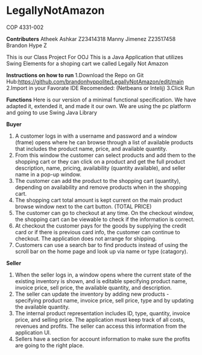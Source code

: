 # LegallyNotAmazon 
COP 4331-002

<b>Contributers</b> 
Atheek Ashkar Z23414318
Manny Jimenez Z23517458
Brandon Hype Z

 This is our Class Project For OOJ This is a Java Application that utilizes Swing Elements for a shoping cart we called Legally Not Amazon

<b>Instructions on how to run</b> 
1.Download the Repo on Git Hub:https://github.com/brandonhyppolite/LegallyNotAmazon/edit/main
2.Import in your Favorate IDE Recomended: (Netbeans or Intelij)
3.Click Run 

<b>Functions</b>
 Here is our version of a minimal functional specification. We have adapted it, extended it, and made it our own. We are using the pc platform and going to use Swing Java Library

<b>Buyer</b>
<ol>
<li>A customer logs in with a username and password and a window (frame) opens where he can browse through a list of available products that includes the product name, price, and available quantity.</li>
<li>From this window the customer can select products and add them to the shopping cart or they can click on a product and get the full product description, name, pricing, availability (quantity available), and seller name in a pop-up window. </li>
<li>The customer can add the product to the shopping cart (quantity), depending on availability and remove products when in the shopping cart.</li>
<li>The shopping cart total amount is kept current on the main product browse window next to the cart button. (TOTAL PRICE) </li>
<li>The customer can go to checkout at any time. On the checkout window, the shopping cart can be viewable to check if the information is correct. </li>
<li>At checkout the customer pays for the goods by supplying the credit card or if there is previous card info, the customer can continue to checkout. The application does not arrange for shipping. </li>
<li>Customers can use a search bar to find products instead of using the scroll bar on the home page and look up via name or type (catagory). </li>
</ol>

<b>Seller</b>
<ol>
<li>When the seller logs in, a window opens where the current state of the existing inventory is shown, and is editable specifying product name, invoice price, sell price, the available quantity, and description. </li>
<li>The seller can update the inventory by adding new products - specifying product name, invoice price, sell price, type and by updating the available quantity. </li>
<li>The internal product representation includes ID, type, quantity, invoice price, and selling price. The application must keep track of all costs, revenues and profits. The seller can access this information from the application UI.</li>
<li>Sellers have a section for account information to make sure the profits are going to the right place. </li>
</ol>



